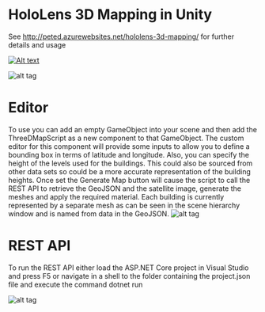 # HoloLens 3D Mapping in Unity
See http://peted.azurewebsites.net/hololens-3d-mapping/ for further details and usage

[![Alt text](https://img.youtube.com/vi/FSyBHbckXew/0.jpg)](https://www.youtube.com/watch?v=FSyBHbckXew)

![alt tag](https://raw.github.com/peted70/geojsontomesh/master/img/somerset%20house.PNG)

# Editor
To use you can add an empty GameObject into your scene and then add the 
ThreeDMapScript as a new component to that GameObject. The 
custom editor for this component will provide some inputs to allow you to define 
a bounding box in terms of latitude and longitude. Also, you can specify the 
height of the levels used for the buildings. This could also be sourced from 
other data sets so could be a more accurate representation of the building 
heights. Once set the Generate Map button will cause the script to 
call the REST API to retrieve the GeoJSON and the satellite image, generate the 
meshes and apply the required material. Each building is currently represented 
by a separate mesh as can be seen in the scene hierarchy window and is named 
from data in the GeoJSON. 
![alt tag](https://raw.github.com/peted70/geojsontomesh/master/img/custom-editor.PNG)
# REST API
To run the REST API either load the ASP.NET Core project in Visual Studio and press F5 or navigate in a shell to the folder containing the project.json file and execute the command dotnet run

![alt tag](https://raw.github.com/peted70/geojsontomesh/master/img/londoninunity.PNG)
